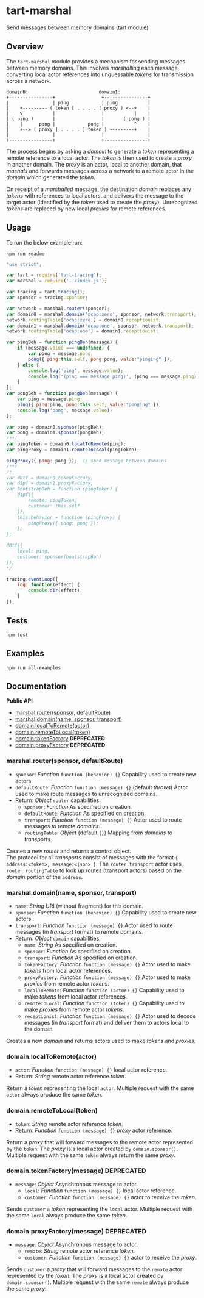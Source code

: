 tart-marshal
============

Send messages between memory domains (tart module)

## Overview
The `tart-marshal` module provides a mechanism 
for sending messages between memory domains.
This involves _marshalling_ each message,
converting local actor references into unguessable _tokens_ 
for transmission across a network.
```
domain0:                          domain1:
+----------------+                 +----------------+
|                | ping            | ping           |
|    +--------- ( token [ . . . . [ proxy ) <--+    |
|    v           |                 |           |    |
| ( ping )       |                 |       ( pong ) |
|    |      pong |            pong |           ^    |
|    +--> ( proxy ] . . . . ] token ) ---------+    |
|                |                 |                |
+----------------+                 +----------------+
```
The process begins by asking a _domain_ 
to generate a _token_ representing a remote reference to a local actor.
The _token_ is then used to create a _proxy_ in another domain.
The _proxy_ is an actor, local to another domain, 
that _mashals_ and forwards messages across a network
to a remote actor in the _domain_ which generated the _token_.

On receipt of a _marshalled_ message,
the destination _domain_ replaces any _tokens_
with references to local actors,
and delivers the message to the target actor
(identified by the _token_ used to create the _proxy_).
Unrecognized _tokens_ are replaced by
new local _proxies_ for remote references.

## Usage

To run the below example run:

    npm run readme

```javascript
"use strict";

var tart = require('tart-tracing');
var marshal = require('../index.js');

var tracing = tart.tracing();
var sponsor = tracing.sponsor;

var network = marshal.router(sponsor);
var domain0 = marshal.domain('ocap:zero', sponsor, network.transport);
network.routingTable['ocap:zero'] = domain0.receptionist;
var domain1 = marshal.domain('ocap:one', sponsor, network.transport);
network.routingTable['ocap:one'] = domain1.receptionist;

var pingBeh = function pingBeh(message) {
    if (message.value === undefined) {
        var pong = message.pong;
        pong({ ping:this.self, pong:pong, value:"pinging" });
    } else {
        console.log('ping', message.value);
        console.log('(ping === message.ping)', (ping === message.ping));
    }
};
var pongBeh = function pongBeh(message) {
    var ping = message.ping;
    ping({ ping:ping, pong:this.self, value:"ponging" });
    console.log('pong', message.value);
};

var ping = domain0.sponsor(pingBeh);
var pong = domain1.sponsor(pongBeh);
/**/
var pingToken = domain0.localToRemote(ping);
var pingProxy = domain1.remoteToLocal(pingToken);

pingProxy({ pong: pong });  // send message between domains
/**/
/*
var d0tf = domain0.tokenFactory;
var d1pf = domain1.proxyFactory;
var bootstrapBeh = function (pingToken) {
    d1pf({
        remote: pingToken,
        customer: this.self
    });
    this.behavior = function (pingProxy) {
        pingProxy({ pong: pong });
    };
};

d0tf({
    local: ping,
    customer: sponsor(bootstrapBeh)
});
*/

tracing.eventLoop({
    log: function(effect) {
        console.dir(effect);
    }
});

```

## Tests

    npm test

## Examples

    npm run all-examples

## Documentation

**Public API**

  * [marshal.router(sponsor, defaultRoute)](#marshalroutersponsordefaultRoute)
  * [marshal.domain(name, sponsor, transport)](#marshaldomainnamesponsortransport)
  * [domain.localToRemote(actor)](#domainlocalToRemoteactor)
  * [domain.remoteToLocal(token)](#domainremoteToLocaltoken)
  * [domain.tokenFactory](#domaintokenFactory)  **DEPRECATED**
  * [domain.proxyFactory](#domainproxyFactory)  **DEPRECATED**

### marshal.router(sponsor, defaultRoute)

  * `sponsor`: _Function_ `function (behavior) {}` 
      Capability used to create new actors.
  * `defaultRoute`: _Function_ `function (message) {}` (default _throws_)
      Actor used to make route messages to unrecognized domains.
  * Return: _Object_ `router` capabilities.
    * `sponsor`: _Function_ As specified on creation.
    * `defaultRoute`: _Function_ As specified on creation.
    * `transport`: _Function_ `function (message) {}` 
        Actor used to route messages to remote _domains_.
    * `routingTable`: _Object_ (default `{}`) 
        Mapping from _domains_ to _transports_.

Creates a new _router_ and returns a control object.  
The protocol for all _transports_ consist of messages with the format 
`{ address:<token>, message:<json> }`.
The `router.transport` actor uses `router.routingTable` 
to look up routes (transport actors) 
based on the _domain_ portion of the `address`.

### marshal.domain(name, sponsor, transport)

  * `name`: _String_ URI (without fragment) for this domain.
  * `sponsor`: _Function_ `function (behavior) {}` 
      Capability used to create new actors.
  * `transport`: _Function_ `function (message) {}` 
      Actor used to route messages (in _transport_ format) to remote domains.
  * Return: _Object_ `domain` capabilities.
    * `name`: _String_ As specified on creation.
    * `sponsor`: _Function_ As specified on creation.
    * `transport`: _Function_ As specified on creation.
    * `tokenFactory`: _Function_ `function (message) {}` 
        Actor used to make _tokens_ from local actor references.
    * `proxyFactory`: _Function_ `function (message) {}` 
        Actor used to make _proxies_ from remote actor _tokens_.
    * `localToRemote`: _Function_ `function (actor) {}` 
        Capability used to make _tokens_ from local actor references.
    * `remoteToLocal`: _Function_ `function (token) {}` 
        Capability used to make _proxies_ from remote actor _tokens_.
    * `receptionist`: _Function_ `function (message) {}`
        Actor used to decode messages (in _transport_ format) 
        and deliver them to actors local to the domain.

Creates a new _domain_ and returns actors used to make _tokens_ and _proxies_.

### domain.localToRemote(actor)

  * `actor`: _Function_ `function (message) {}` local actor reference.
  * Return: _String_ remote actor reference _token_.

Return a _token_ representing the local `actor`.
Multiple request with the same `actor` always produce the same _token_.

### domain.remoteToLocal(token)

  * `token`: _String_ remote actor reference _token_.
  * Return: _Function_ `function (message) {}` _proxy_ actor reference.

Return a _proxy_ that will forward messages to
the remote actor represented by the `token`.
The _proxy_ is a local actor created by `domain.sponsor()`.
Multiple request with the same `token` always return the same _proxy_.

### domain.tokenFactory(message)  **DEPRECATED**

  * `message`: _Object_ Asynchronous message to actor.
    * `local`: _Function_ `function (message) {}` local actor reference.
    * `customer`: _Function_ `function (message) {}` actor to receive the _token_.

Sends `customer` a _token_ representing the `local` actor.
Multiple request with the same `local` always produce the same _token_.

### domain.proxyFactory(message)  **DEPRECATED**

  * `message`: _Object_ Asynchronous message to actor.
    * `remote`: _String_ remote actor reference _token_.
    * `customer`: _Function_ `function (message) {}` actor to receive the _proxy_.

Sends `customer` a _proxy_ that will forward messages to
the `remote` actor represented by the _token_.
The _proxy_ is a local actor created by `domain.sponsor()`.
Multiple request with the same `remote` always produce the same _proxy_.

